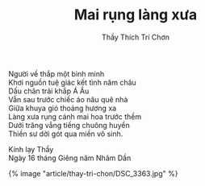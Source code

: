 ﻿---
title: Mai rụng làng xưa
author: Thầy Thích Trí Chơn
---

<div class="verse"><p>
Người về thắp một bình minh<br/>
Khơi nguồn tuệ giác kết tình năm châu<br/>
Dấu chân trải khắp Á Âu<br/>
Vẫn sau trước chiếc áo nâu quê nhà<br/>
Giữa khuya gió thoảng hương xa<br/>
Làng xưa rụng cánh mai hoa trước thềm<br/>
Dưới trăng vẳng tiếng chuông huyền<br/>
Thiền sư dời gót qua miền vô sinh.</p>

<p class="noIndent" style="font-style: normal;">Kính lạy Thầy<br/>
Ngày 16 tháng Giêng năm Nhâm Dần</p></div>

{% image "article/thay-tri-chon/DSC_3363.jpg" %}
